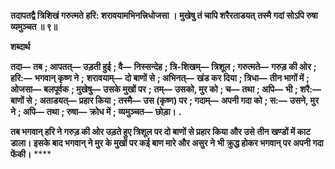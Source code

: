**तदापतद्वै त्रिशिखं गरुत्मते** **हरि: शरावयामभिनत्त्रिधोजसा ।** **मुखेषु तं चापि शरैरताडयत्** **तस्मै गदां सोऽपि रुषा व्यमुञ्चत ॥ ९॥** 

**शब्दार्थ** 

**तदा—** **तब** **; आपतत्—** **उड़ती हुई** **; वै—** **निस्सन्देह** **; त्रि-शिखम्—** **त्रिशूल** **; गरुत्मते—** **गरुड़ की ओर** **; हरि:—** **भगवान् कृष्ण ने** **;** **शरावयाम्—** **दो बाणों से** **; अभिनत्—** **खंड कर दिया** **; त्रिधा—** **तीन भागों में** **; ओजसा—** **बलपूर्वक** **; मुखेषु—** **उसके मुखों पर** **;** **तम्—** **उसको, मुर को** **; च—** **तथा** **; अपि—** **भी** **; शरै:—** **बाणों से** **; अताडयत्—** **प्रहार किया** **; तस्मै—** **उस (कृष्ण) पर** **; गदाम्—** **अपनी गदा को** **; स:—** **उसने, मुर ने** **; अपि—** **तथा** **; रुषा—** **क्रोध में** **; व्यमुञ्चत—** **छोड़ा।** **.** 

**तब भगवान् हरि ने गरुड़ की ओर उड़ते हुए त्रिशूल पर दो बाणों से प्रहार किया और उसे** **तीन खण्डों में काट डाला। इसके बाद भगवान् ने मुर के मुखों पर कई बाण मारे और असुर ने** **भी क्रुद्ध होकर भगवान् पर अपनी गदा फेंकी।** **** 